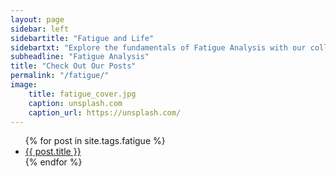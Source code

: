 ```yaml
---
layout: page
sidebar: left
sidebartitle: "Fatigue and Life"
sidebartxt: "Explore the fundamentals of Fatigue Analysis with our collection of articles covering the complexities of fatigue and life analysis, providing a comprehensive exploration of various life methodologies, the experimental process, and the foundational principles of plasticity. Additionally, principles of stress and fatigue analysis methods used in commonly applied commercial software are explained, with practical examples. Emphasis is placed on the limitations of these methodologies to explain the discrepancies between theoretical predictions and real-world behavior, thereby enhancing the reliability and accuracy of engineering designs."
subheadline: "Fatigue Analysis"
title: "Check Out Our Posts"
permalink: "/fatigue/"
image:
    title: fatigue_cover.jpg
    caption: unsplash.com
    caption_url: https://unsplash.com/
---
```

<ul>
    {% for post in site.tags.fatigue %}
    <li><a href="{{ site.url }}{{ site.baseurl }}{{ post.url }}">{{ post.title }}</a></li>
    {% endfor %}
</ul>